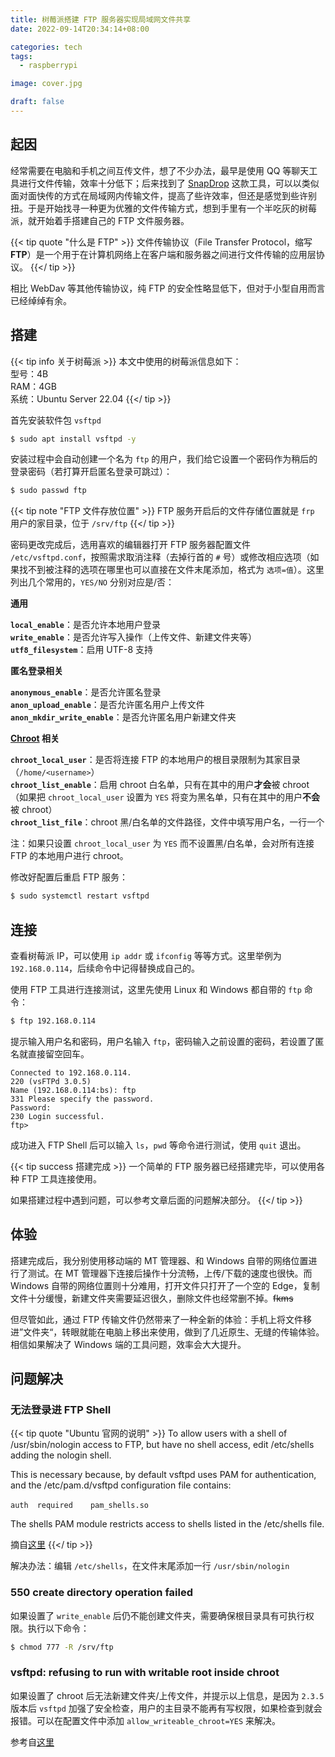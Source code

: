 ```yaml
---
title: 树莓派搭建 FTP 服务器实现局域网文件共享
date: 2022-09-14T20:34:14+08:00

categories: tech
tags:
  - raspberrypi

image: cover.jpg

draft: false
---
```


## 起因

经常需要在电脑和手机之间互传文件，想了不少办法，最早是使用 QQ 等聊天工具进行文件传输，效率十分低下；后来找到了 [SnapDrop](https://snapdrop.net/) 这款工具，可以以类似面对面快传的方式在局域网内传输文件，提高了些许效率，但还是感觉到些许别扭。于是开始找寻一种更为优雅的文件传输方式，想到手里有一个半吃灰的树莓派，就开始着手搭建自己的 FTP 文件服务器。

{{< tip quote "什么是 FTP" >}}
文件传输协议（File Transfer Protocol，缩写 **FTP**）是一个用于在计算机网络上在客户端和服务器之间进行文件传输的应用层协议。
{{</ tip >}}

相比 WebDav 等其他传输协议，纯 FTP 的安全性略显低下，但对于小型自用而言已经绰绰有余。

## 搭建

{{< tip info 关于树莓派 >}}
本文中使用的树莓派信息如下：  
型号：4B  
RAM：4GB  
系统：Ubuntu Server 22.04
{{</ tip >}}

首先安装软件包 `vsftpd`

```bash
$ sudo apt install vsftpd -y
```

安装过程中会自动创建一个名为 `ftp` 的用户，我们给它设置一个密码作为稍后的登录密码（若打算开启匿名登录可跳过）：

```bash
$ sudo passwd ftp
```

{{< tip note "FTP 文件存放位置" >}}
FTP 服务开启后的文件存储位置就是 `frp` 用户的家目录，位于 `/srv/ftp`
{{</ tip >}}

密码更改完成后，选用喜欢的编辑器打开 FTP 服务器配置文件 `/etc/vsftpd.conf`，按照需求取消注释（去掉行首的 `#` 号）或修改相应选项（如果找不到被注释的选项在哪里也可以直接在文件末尾添加，格式为 `选项=值`）。这里列出几个常用的，`YES/NO` 分别对应是/否：

**通用**

**`local_enable`**：是否允许本地用户登录  
**`write_enable`**：是否允许写入操作（上传文件、新建文件夹等）  
**`utf8_filesystem`**：启用 UTF-8 支持

**匿名登录相关**

**`anonymous_enable`**：是否允许匿名登录  
**`anon_upload_enable`**：是否允许匿名用户上传文件  
**`anon_mkdir_write_enable`**：是否允许匿名用户新建文件夹

**[Chroot](https://zh.wikipedia.org/wiki/Chroot) 相关**

**`chroot_local_user`**：是否将连接 FTP 的本地用户的根目录限制为其家目录（`/home/<username>`）  
**`chroot_list_enable`**：启用 chroot 白名单，只有在其中的用户**才会**被 chroot（如果把 `chroot_local_user` 设置为 `YES` 将变为黑名单，只有在其中的用户**不会**被 chroot）  
**`chroot_list_file`**：chroot 黑/白名单的文件路径，文件中填写用户名，一行一个

注：如果只设置 `chroot_local_user` 为 `YES` 而不设置黑/白名单，会对所有连接 FTP 的本地用户进行 chroot。

修改好配置后重启 FTP 服务：

```bash
$ sudo systemctl restart vsftpd
```

## 连接

查看树莓派 IP，可以使用 `ip addr` 或 `ifconfig` 等等方式。这里举例为 `192.168.0.114`，后续命令中记得替换成自己的。

使用 FTP 工具进行连接测试，这里先使用 Linux 和 Windows 都自带的 `ftp` 命令：

```bash
$ ftp 192.168.0.114
```

提示输入用户名和密码，用户名输入 `ftp`，密码输入之前设置的密码，若设置了匿名就直接留空回车。

```
Connected to 192.168.0.114.
220 (vsFTPd 3.0.5)
Name (192.168.0.114:bs): ftp
331 Please specify the password.
Password:
230 Login successful.
ftp>
```

成功进入 FTP Shell 后可以输入 `ls`，`pwd` 等命令进行测试，使用 `quit` 退出。

{{< tip success 搭建完成 >}}
一个简单的 FTP 服务器已经搭建完毕，可以使用各种 FTP 工具连接使用。

如果搭建过程中遇到问题，可以参考文章后面的问题解决部分。
{{</ tip >}}

## 体验
搭建完成后，我分别使用移动端的 MT 管理器、和 Windows 自带的网络位置进行了测试。在 MT 管理器下连接后操作十分流畅，上传/下载的速度也很快。而 Windows 自带的网络位置则十分难用，打开文件只打开了一个空的 Edge，复制文件十分缓慢，新建文件夹需要延迟很久，删除文件也经常删不掉。~~fkms~~

但尽管如此，通过 FTP 传输文件仍然带来了一种全新的体验：手机上将文件移进”文件夹“，转眼就能在电脑上移出来使用，做到了几近原生、无缝的传输体验。相信如果解决了 Windows 端的工具问题，效率会大大提升。

## 问题解决
### 无法登录进 FTP Shell
{{< tip quote "Ubuntu 官网的说明" >}}
To allow users with a shell of /usr/sbin/nologin access to FTP, but have no shell access, edit /etc/shells adding the nologin shell.

This is necessary because, by default vsftpd uses PAM for authentication, and the /etc/pam.d/vsftpd configuration file contains:

`auth`&emsp;`required`&emsp;&emsp;`pam_shells.so`

The shells PAM module restricts access to shells listed in the /etc/shells file.

摘自[这里](https://ubuntu.com/server/docs/service-ftp)
{{</ tip >}}

解决办法：编辑 `/etc/shells`，在文件末尾添加一行 `/usr/sbin/nologin`

### 550 create directory operation failed
如果设置了 `write_enable` 后仍不能创建文件夹，需要确保根目录具有可执行权限。执行以下命令：
```bash
$ chmod 777 -R /srv/ftp
```

### vsftpd: refusing to run with writable root inside chroot

如果设置了 chroot 后无法新建文件夹/上传文件，并提示以上信息，是因为 `2.3.5` 版本后 `vsftpd` 加强了安全检查，用户的主目录不能再有写权限，如果检查到就会报错。可以在配置文件中添加 `allow_writeable_chroot=YES` 来解决。

参考自[这里](https://blog.csdn.net/bluishglc/article/details/42399439)
